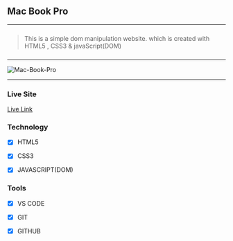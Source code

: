 ## Mac Book Pro

---

###

> This is a simple dom manipulation website. which is created with HTML5 , CSS3 & javaScript(DOM)

###

---

<img src="https://i.ibb.co/LvYTDWL/Mac-Book-Pro.png" alt="Mac-Book-Pro" border="0">

---

### Live Site

[Live Link](https://mac-boook-pro.netlify.app/)

### Technology

- [x] HTML5
- [x] CSS3
- [x] JAVASCRIPT(DOM)


### Tools

- [x] VS CODE
- [x] GIT
- [x] GITHUB

